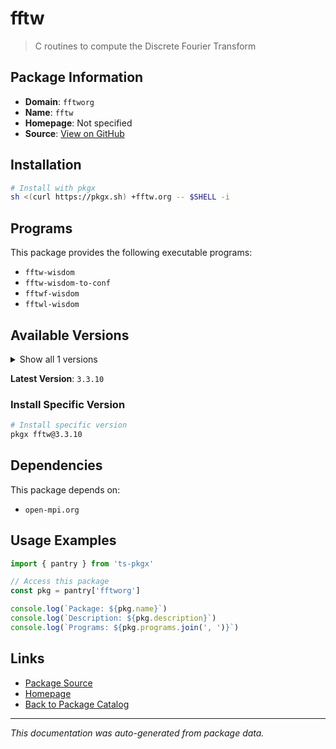 # fftw

> C routines to compute the Discrete Fourier Transform

## Package Information

- **Domain**: `fftworg`
- **Name**: `fftw`
- **Homepage**: Not specified
- **Source**: [View on GitHub](https://github.com/pkgxdev/pantry/tree/main/projects/fftw.org/package.yml)

## Installation

```bash
# Install with pkgx
sh <(curl https://pkgx.sh) +fftw.org -- $SHELL -i
```

## Programs

This package provides the following executable programs:

- `fftw-wisdom`
- `fftw-wisdom-to-conf`
- `fftwf-wisdom`
- `fftwl-wisdom`

## Available Versions

<details>
<summary>Show all 1 versions</summary>

- `3.3.10`

</details>

**Latest Version**: `3.3.10`

### Install Specific Version

```bash
# Install specific version
pkgx fftw@3.3.10
```

## Dependencies

This package depends on:

- `open-mpi.org`

## Usage Examples

```typescript
import { pantry } from 'ts-pkgx'

// Access this package
const pkg = pantry['fftworg']

console.log(`Package: ${pkg.name}`)
console.log(`Description: ${pkg.description}`)
console.log(`Programs: ${pkg.programs.join(', ')}`)
```

## Links

- [Package Source](https://github.com/pkgxdev/pantry/tree/main/projects/fftw.org/package.yml)
- [Homepage](#)
- [Back to Package Catalog](../package-catalog.md)

---

*This documentation was auto-generated from package data.*
